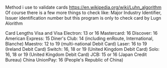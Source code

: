 Method i use to validate cards
https://en.wikipedia.org/wiki/Luhn_algorithm
Of course there is a few more things to check like: Major Industry Identifier, Issuer identification number but this program is only to check card by Lugn Alorithm

Card Lengths
Visa and Visa Electron: 13 or 16
Mastercard: 16
Discover: 16
American Express: 15
Diner's Club: 14 (including enRoute, International, Blanche)
Maestro: 12 to 19 (multi-national Debit Card)
Laser: 16 to 19 (Ireland Debit Card)
Switch: 16, 18 or 19 (United Kingdom Debit Card)
Solo: 16, 18 or 19 (United Kingdom Debit Card)
JCB: 15 or 16 (Japan Credit Bureau)
China UnionPay: 16 (People's Republic of China)
